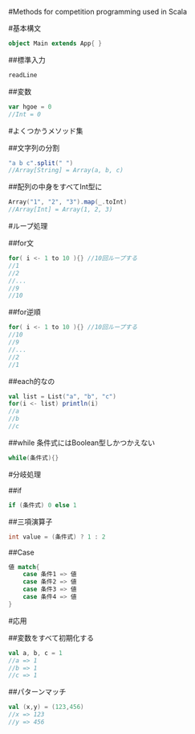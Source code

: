 #Methods for competition programming used in Scala

#基本構文

~~~scala
object Main extends App{ }
~~~

##標準入力

~~~scala
readLine
~~~

##変数

~~~scala
var hgoe = 0
//Int = 0
~~~~~

#よくつかうメソッド集

##文字列の分割

~~~scala
"a b c".split(" ")
//Array[String] = Array(a, b, c)
~~~

##配列の中身をすべてInt型に

~~~scala
Array("1", "2", "3").map(_.toInt)
//Array[Int] = Array(1, 2, 3)
~~~

#ループ処理

##for文

~~~scala
for( i <- 1 to 10 ){} //10回ループする
//1
//2
//...
//9
//10
~~~

##for逆順
~~~scala
for( i <- 1 to 10 ){} //10回ループする
//10
//9
//...
//2
//1
~~~

##each的なの

~~~scala
val list = List("a", "b", "c")
for(i <- list) println(i)
//a
//b
//c
~~~

##while
条件式にはBoolean型しかつかえない

~~~scala
while(条件式){}
~~~


#分岐処理

##if

~~~scala
if (条件式) 0 else 1
~~~

##三項演算子

~~~scala
int value = (条件式) ? 1 : 2
~~~

##Case

~~~scala
値 match{
    case 条件1 => 値 
    case 条件2 => 値 
    case 条件3 => 値 
    case 条件4 => 値 
}
~~~

#応用

##変数をすべて初期化する

~~~scala
val a, b, c = 1
//a => 1
//b => 1
//c => 1
~~~

##パターンマッチ

~~~scala
val (x,y) = (123,456)
//x => 123
//y => 456
~~~
